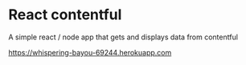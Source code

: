 # React contentful

A simple react / node app that gets and displays data from contentful

https://whispering-bayou-69244.herokuapp.com